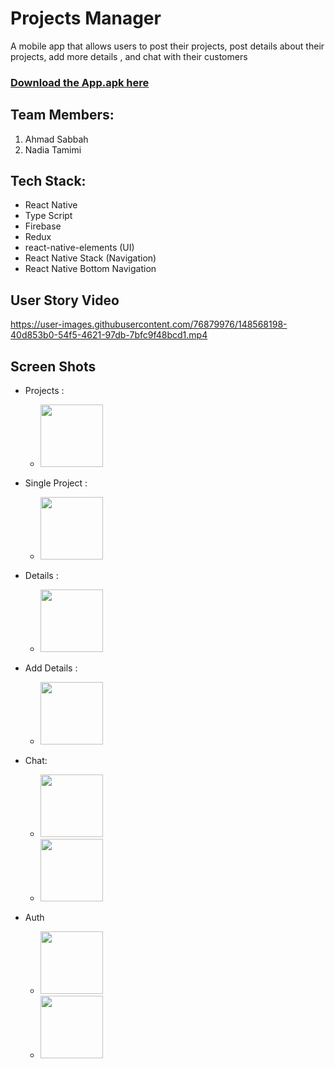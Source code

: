 # Projects Manager
A mobile app that allows users to post their projects, post details about their projects, add more details , and chat with their customers 
### <a href='https://expo.dev/artifacts/ce0fb2ed-4541-4cf5-ae19-e7518d657550'>Download the App.apk here</a>

## Team Members: 
 1. Ahmad Sabbah
 2. Nadia Tamimi

## Tech Stack: 
* React Native
* Type Script 
* Firebase 
* Redux
* react-native-elements (UI)
* React Native Stack (Navigation)
* React Native Bottom Navigation 

## User Story Video



https://user-images.githubusercontent.com/76879976/148568198-40d853b0-54f5-4621-97db-7bfc9f48bcd1.mp4




## Screen Shots
* Projects :
  * <img src='https://user-images.githubusercontent.com/76879976/148568458-250ef832-8d3c-49c7-8ed9-4acf4675cef7.jpg' width=100/> 
   
* Single Project :
  * <img src='https://user-images.githubusercontent.com/76879976/148568552-5b79dbf4-0b9d-4c30-a9a3-46f6e5e7f217.jpg' width=100/> 
   
* Details :
  * <img src='https://user-images.githubusercontent.com/76879976/148568677-9d34570a-5e9b-4566-9c22-00ef57840795.jpg' width=100/> 
   
* Add Details : 
  * <img src='https://user-images.githubusercontent.com/76879976/148568693-03a25310-79df-4669-8b01-e6a360d50661.jpg' width=100/> 

* Chat: 
  * <img src='https://user-images.githubusercontent.com/76879976/148568723-d6ca5998-2761-444d-a128-ee4394af2ccb.jpg' width=100/> 
  * <img src='https://user-images.githubusercontent.com/76879976/148568741-6441f123-ca46-4294-8973-061f474f6cae.jpg' width=100/>

* Auth 
  * <img src='https://user-images.githubusercontent.com/76879976/148579941-549b86cb-0ac8-4536-aed6-49532b301a8e.jpg' width=100/>
  * <img src='https://user-images.githubusercontent.com/76879976/148579954-28727851-9bf3-4fd6-9be4-4d35394042ed.jpg' width=100/>




